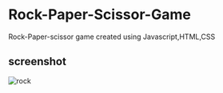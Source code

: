 # Rock-Paper-Scissor-Game
Rock-Paper-scissor game created using Javascript,HTML,CSS

## screenshot

![rock](https://user-images.githubusercontent.com/56401001/88018617-f594b180-cadc-11ea-84e4-82c85fef16b0.PNG)



